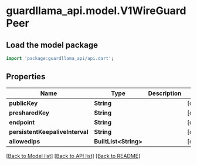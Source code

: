 # guardllama_api.model.V1WireGuardPeer

## Load the model package
```dart
import 'package:guardllama_api/api.dart';
```

## Properties
Name | Type | Description | Notes
------------ | ------------- | ------------- | -------------
**publicKey** | **String** |  | [optional] 
**presharedKey** | **String** |  | [optional] 
**endpoint** | **String** |  | [optional] 
**persistentKeepaliveInterval** | **String** |  | [optional] 
**allowedIps** | **BuiltList&lt;String&gt;** |  | [optional] 

[[Back to Model list]](../README.md#documentation-for-models) [[Back to API list]](../README.md#documentation-for-api-endpoints) [[Back to README]](../README.md)


